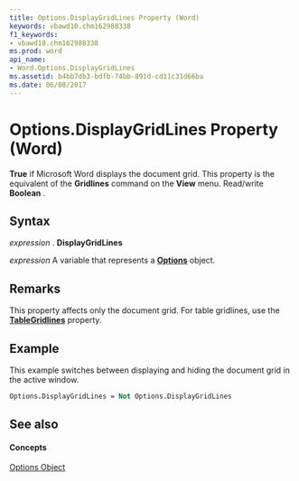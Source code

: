 ```yaml
---
title: Options.DisplayGridLines Property (Word)
keywords: vbawd10.chm162988338
f1_keywords:
- vbawd10.chm162988338
ms.prod: word
api_name:
- Word.Options.DisplayGridLines
ms.assetid: b4bb7db3-bdfb-74bb-891d-cd11c31d66ba
ms.date: 06/08/2017
---
```



# Options.DisplayGridLines Property (Word)

 **True** if Microsoft Word displays the document grid. This property is the equivalent of the **Gridlines** command on the **View** menu. Read/write **Boolean** .


## Syntax

 _expression_ . **DisplayGridLines**

 _expression_ A variable that represents a **[Options](Word.Options.md)** object.


## Remarks

This property affects only the document grid. For table gridlines, use the  **[TableGridlines](Word.View.TableGridlines.md)** property.


## Example

This example switches between displaying and hiding the document grid in the active window.


```vb
Options.DisplayGridLines = Not Options.DisplayGridLines
```


## See also


#### Concepts


[Options Object](Word.Options.md)

